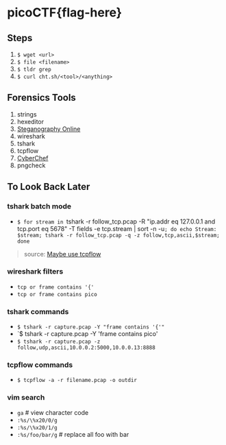 # picoCTF{flag-here}

## Steps
1. `$ wget <url>`
2. `$ file <filename>` 
3. `$ tldr grep`
4. `$ curl cht.sh/<tool>/<anything>`

## Forensics Tools
1. strings
2. hexeditor
3. [Steganography Online](https://stylesuxx.github.io/steganography/)
4. wireshark
5. tshark
6. tcpflow
7. [CyberChef](https://gchq.github.io/CyberChef/)
8. pngcheck

## To Look Back Later

### tshark batch mode
- `$ for stream in `tshark -r follow_tcp.pcap -R "ip.addr eq 127.0.0.1 and tcp.port eq 5678" -T fields -e tcp.stream | sort -n -u`; do echo Stream: $stream; tshark -r follow_tcp.pcap -q -z follow,tcp,ascii,$stream; done`
> source: [Maybe use tcpflow](https://osqa-ask.wireshark.org/questions/14811/follow-tcp-stream-with-tshark-still-can-not-in-batch-mode)

### wireshark filters 
- `tcp or frame contains '{'`
- `tcp or frame contains pico`

### tshark commands
- `$ tshark -r capture.pcap -Y "frame contains '{'"`
- `$ tshark -r capture.pcap -Y 'frame contains pico'
- `$ tshark -r capture.pcap -z follow,udp,ascii,10.0.0.2:5000,10.0.0.13:8888`

### tcpflow commands
- `$ tcpflow -a -r filename.pcap -o outdir`

### vim search
- `ga` # view character code
- `:%s/\%x20/0/g`
- `:%s/\%x20/1/g`
- `:%s/foo/bar/g` # replace all foo with bar
